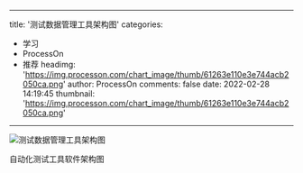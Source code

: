 
---
title: '测试数据管理工具架构图'
categories: 
 - 学习
 - ProcessOn
 - 推荐
headimg: 'https://img.processon.com/chart_image/thumb/61263e110e3e744acb2050ca.png'
author: ProcessOn
comments: false
date: 2022-02-28 14:19:45
thumbnail: 'https://img.processon.com/chart_image/thumb/61263e110e3e744acb2050ca.png'
---

<div>   
<img class="thumb" alt="测试数据管理工具架构图" src="https://img.processon.com/chart_image/thumb/61263e110e3e744acb2050ca.png" referrerpolicy="no-referrer">
<p>自动化测试工具软件架构图</p>  
</div>
            